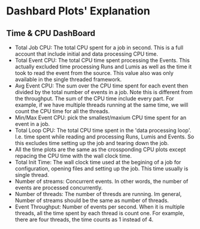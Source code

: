 # Dashbard Plots' Explanation

## Time & CPU DashBoard

- Total Job CPU: The total CPU spent for a job in second. This is a full account that include initial and data processing CPU time.
- Total Event CPU: The total CPU time spent processing the Events. This actually excluded time processing Runs and Lumis as well as the time it took to read the event from the source. This value also was only available in the single threaded framework.
- Avg Event CPU: The sum over the CPU time spent for each event then divided by the total number of events in a job. Note this is different from the throughput. The sum of the CPU time include every part. For example, if we have multiple threads running at the same time, we will count the CPU time for all the threads.
- Min/Max Event CPU: pick the smallest/maxium CPU time spent for an event in a job.
- Total Loop CPU: The total CPU time spent in the 'data processing loop'. I.e. time spent while reading and processing Runs, Lumis and Events. So this excludes time setting up the job and tearing down the job.
- All the time plots are the same as the crossponding CPU plots except repacing the CPU time with the wall clock time.
- Total Init Time: The wall clock time used at the begining of a job for configuration, opening files and setting up the job. This time usually is single thread.
- Number of streams: Concurrent events. In other words, the number of events are processed concurrently.
- Number of threads: The number of thresds are running. Im general, Number of streams should be the same as number of threads.
- Event Throughput: Number of events per second. When it is multiple threads, all the time spent by each thread is count one. For example, there are four threads, the time counts as 1 instead of 4.   
